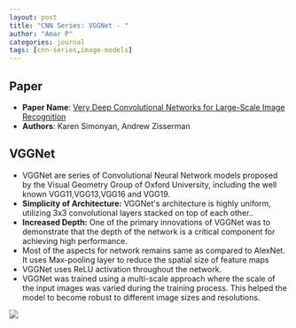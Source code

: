 ```yaml
---
layout: post
title: "CNN Series: VGGNet - "
author: "Amar P"
categories: journal
tags: [cnn-series,image-models]
---
```


## Paper

- **Paper Name**: [Very Deep Convolutional Networks for Large-Scale Image Recognition](https://arxiv.org/abs/1409.1556)
- **Authors**: Karen Simonyan, Andrew Zisserman

## VGGNet
- VGGNet are series of Convolutional Neural Network models proposed by the Visual Geometry Group of Oxford University, including the well known VGG11,VGG13,VGG16 and VGG19. 
- **Simplicity of Architecture:** VGGNet's architecture is highly uniform, utilizing 3x3 convolutional layers stacked on top of each other..
- **Increased Depth:** One of the primary innovations of VGGNet was to demonstrate that the depth of the network is a critical component for achieving high performance.
- Most of the aspects for network remains same as compared to AlexNet. It uses Max-pooling layer to reduce the spatial size of feature maps
- VGGNet uses ReLU activation throughout the network.
- VGGNet was trained using a multi-scale approach where the scale of the input images was varied during the training process. This helped the model to become robust to different image sizes and resolutions.

<img src="{{site.url}}/assets/img/vggnet.png" style="display: block; margin: auto;" />
